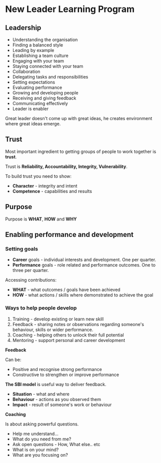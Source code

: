 # New Leader Learning Program

## Leadership

- Understanding the organisation
- Finding a balanced style
- Leading by example
- Establishing a team culture
- Engaging with your team
- Staying connected with your team
- Collaboration
- Delegating tasks and responsibilities
- Setting expectations
- Evaluating performance
- Growing and developing people
- Receiving and giving feedback
- Communicating effectively
- Leader is enabler

Great leader doesn't come up with great ideas, he creates environment where great ideas emerge.

## Trust

Most important ingredient to getting groups of people to work together is **trust**.

Trust is **Reliability, Accountability, Integrity, Vulnerability**.

To build trust you need to show:

- **Character** - integrity and intent
- **Competence** - capabilities and results

## Purpose

Purpose is **WHAT**, **HOW** and **WHY**

## Enabling performance and development

### Setting goals

- **Career** goals - individual interests and development. One per quarter.
- **Performance** goals - role related and performance outcomes. One to three per quarter.

Accessing contributions:

- **WHAT** - what outcomes / goals have been achieved
- **HOW** - what actions / skills where demonstrated to achieve the goal

### Ways to help people develop

1. Training - develop existing or learn new skill
2. Feedback - sharing notes or observations regarding someone's behaviour, skills or wider performance.
3. Coaching - helping others to unlock their full potential
4. Mentoring - support personal and career development

**Feedback**

Can be:

- Positive and recognise strong performance
- Constructive to strengthen or improve performance

**The SBI model** is useful way to deliver feedback.

- **Situation** - what and where
- **Behaviour** - actions as you observed them
- **Impact** - result of someone's work or behaviour

**Coaching**

Is about asking powerful questions.

- Help me understand...
- What do you need from me?
- Ask open questions - How, What else.. etc
- What is on your mind?
- What are you focusing on?
